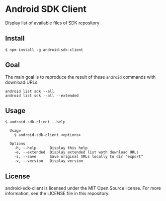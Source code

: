 # Android SDK Client

Display list of available files of SDK repository


## Install

```
$ npm install -g android-sdk-client
```

## Goal

The main goal is to reproduce the result of these `android` commands with download URLs.

```
android list sdk --all
android list sdk --all --extended
```

## Usage

```
$ android-sdk-client --help

  Usage
    $ android-sdk-client <options>

  Options
    -h, --help      Display this help
    -e, --extended  Display extended list woth download URLs
    -s, --save      Save original XMLs locally to dir "export"
    -v, --version   Display version

```

## License

android-sdk-client is licensed under the MIT Open Source license. For more information, see the LICENSE file in this repository.
